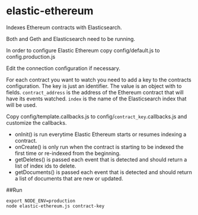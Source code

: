 # elastic-ethereum
Indexes Ethereum contracts with Elasticsearch.

Both and Geth and Elasticsearch need to be running.

In order to configure Elastic Ethereum copy config/default.js to config.production.js

Edit the connection configuration if necessary.

For each contract you want to watch you need to add a key to the contracts configuration. The key is just an identifier. The value is an object with to fields. `contract_address` is the address of the Ethereum contract that will have its events watched. `index` is the name of the Elasticsearch index that will be used.

Copy config/template.callbacks.js to config/`contract_key`.callbacks.js and customize the callbacks.

* onInit() is run everytime Elastic Ethereum starts or resumes indexing a contract.
* onCreate() is only run when the contract is starting to be indexed the first time or re-indexed from the beginning.
* getDeletes() is passed each event that is detected and should return a list of index ids to delete.
* getDocuments() is passed each event that is detected and should return a list of documents that are new or updated.

##Run
```
export NODE_ENV=production
node elastic-ethereum.js contract-key
```

